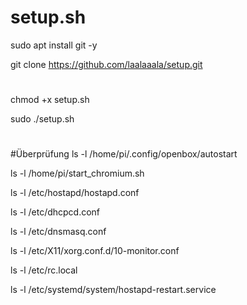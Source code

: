 # setup.sh
sudo apt install git -y

git clone https://github.com/laalaaala/setup.git
#
chmod +x setup.sh

sudo ./setup.sh

#
#Überprüfung
ls -l /home/pi/.config/openbox/autostart

ls -l /home/pi/start_chromium.sh

ls -l /etc/hostapd/hostapd.conf

ls -l /etc/dhcpcd.conf

ls -l /etc/dnsmasq.conf

ls -l /etc/X11/xorg.conf.d/10-monitor.conf

ls -l /etc/rc.local

ls -l /etc/systemd/system/hostapd-restart.service

